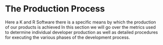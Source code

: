 # The Production Process

Here a K and R Software there is a specific means by which the production of our products is achieved
In this section we will go over the metrics used to determine individual developer production
as well as detailed procedures for executing the various phases of the development process.
